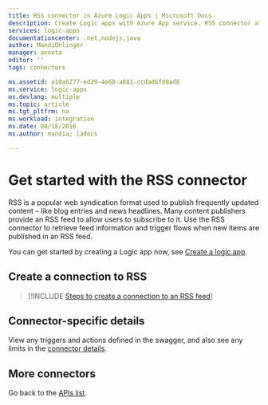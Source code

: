 ```yaml
---
title: RSS connector in Azure Logic Apps | Microsoft Docs
description: Create Logic apps with Azure App service. RSS connector allows the users to publish and retrieve feed items. It also allows the users to trigger operations when a new item is published to the feed.
services: logic-apps
documentationcenter: .net,nodejs,java
author: MandiOhlinger
manager: anneta
editor: ''
tags: connectors

ms.assetid: a10a6277-ed29-4e68-a881-ccdad6fd0ad8
ms.service: logic-apps
ms.devlang: multiple
ms.topic: article
ms.tgt_pltfrm: na
ms.workload: integration
ms.date: 08/18/2016
ms.author: mandia; ladocs

---
```

# Get started with the RSS connector
RSS is a popular web syndication format used to publish frequently updated content – like blog entries and news headlines.  Many content publishers provide an RSS feed to allow users to subscribe to it.  Use the RSS connector to retrieve feed information and trigger flows when new items are published in an RSS feed.

You can get started by creating a Logic app now, see [Create a logic app](../logic-apps/quickstart-create-first-logic-app-workflow.md).

## Create a connection to RSS
> [!INCLUDE [Steps to create a connection to an RSS feed](../../includes/connectors-create-api-rss.md)]

## Connector-specific details

View any triggers and actions defined in the swagger, and also see any limits in the [connector details](/connectors/rss/).

## More connectors
Go back to the [APIs list](apis-list.md).